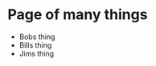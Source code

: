 <!-- TITLE: Home -->
<!-- SUBTITLE: A quick summary of Home -->

# Page of many things
* Bobs thing
* Bills thing
* Jims thing